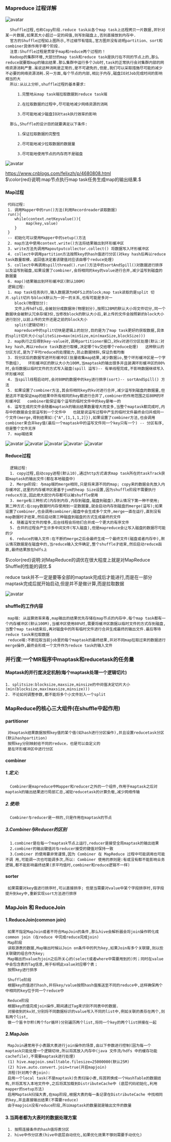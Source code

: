 
### Mapreduce 过程详解
![avatar](./官方过程.jpg)

      Shuffle过程,也称Copy阶段.reduce task从各个map task上远程拷贝一片数据,并针对某一片数据,如果其大小超过一定的阀值,则写到磁盘上,否则直接放到内存中.
      官方的Shuffle过程如上图所示,不过细节有错乱,官方图并没有说明partition、sort和combiner具体作用于哪个阶段.
      注意:Shuffle过程是贯穿于map和reduce两个过程的！
      Hadoop的集群环境,大部分的map task和reduce task是执行在不同的节点上的,那么reduce就要取map的输出结果.那么集群中运行多个Job时,task的正常执行会对集群内部的网络资源消耗严重.虽说这种消耗是正常的,是不可避免的,但是,我们可以采取措施尽可能的减少不必要的网络资源消耗.另一方面,每个节点的内部,相比于内存,磁盘IO对Job完成时间的影响相当的大
      所以:从以上分析,shuffle过程的基本要求:

      　　1.完整地从map task端拉取数据到reduce task端

      　　2.在拉取数据的过程中,尽可能地减少网络资源的消耗

      　　3.尽可能地减少磁盘IO对task执行效率的影响

      那么,Shuffle的设计目的就要满足以下条件:

      　　1.保证拉取数据的完整性

      　　2.尽可能地减少拉取数据的数据量

      　　3.尽可能地使用节点的内存而不是磁盘
![avatar](./map过程.jpg)

https://www.cnblogs.com/felixzh/p/4680808.html  
$\color{red}说明:map节点执行map task任务生成map的输出结果.$

#### Map过程
     代码过程:
     1. 调用Mapper中的run()方法(利用Recordreader读取数据)
     run(){
        while(context.netKeyvalue()){
             map(key,value)
        } 
     }
     -- 初始化可以使用Mapper中的setup()方法
     2. map方法中使用context.write()方法将结果输出到环形缓冲区
     3. write方法先调用Mapoutputcollector.collect() 将数据写入环形缓冲区
     4. collect中调用partition方法按照key的hash值进行分区(对key hash后再以reduce task数量取模，返回值决定着该键值对应该由哪个reduce处理) 
     5. collect中再调用spillthread().run()方法中的sortAndSpill()对数据进行排序以及溢写到磁盘,如果设置了combiner,会将相同的key的value进行合并,减少溢写到磁盘的数据量
     6. map()结果输出到环形缓冲区(默认100M)
     逻辑过程:
     1. map task任务执行,输入数据源为HDFS上的block;map task读取的是split 切片.split切片与block默认为一对一的关系,也有可能是多对一
        block(物理划分):
        文件上传hdfs后,会被划分成数据块(物理划分),按照128M的默认大小将文件切分,同一个数据块会被默认冗余存储3份,当修改block的默认大小后,新上传的文件会按照新的block大小进行划分,以前上传的文件还是之前的block大小
        split(逻辑切块):
        mapreduce中的split切块是逻辑上的划分,目的是为了map task更好的获取数据,具体的split切片大小(spliteSize=max(minSize,min(maxSize,blockSize)))
     2. map执行之后得到key-value对,调用partitioner接口,对kv对进行分区处理(默认:对key hash,再以reduce task数进行取模,决定哪个kv交给哪个reduce处理)   这种默认的分区方式,是为了平均reduce的处理能力,防止数据倾斜,保证负载均衡
     3. 将分区后的数据写进环形缓冲区(批量收集map结果,减少数据io,整个环形缓冲区是一个字节数组),   环形缓冲区的默认大小为100M,当maptask的输出很多并且装满环形缓冲区的80%时,会将数据以临时文件的方式写入磁盘(spill 溢写)-- 有单线程完成,不影响数据继续写入环形缓冲区
     4. 当spill线程启动时,会对80M的数据中的key进行排序(sort)-- sortAndSpill() 方法
     5. 如果设置了combiner方法,其会将相同key的kv对进行合并,减少溢写到磁盘的数据量,但是这并不能保证map的结果中所有相同的key都进行合并了,combiner的作用范围之后80M的环形缓冲区   combiner能保证每个溢写的临时文件中的key是唯一的
     6. 溢写生成的文件会随着maptask的输出结果数量增大而变多,当整个maptask都完成时,内存中的数据会全部溢写到一个文件中   也就是说溢写过程中产生的临时文件最终会归并成同一个文件(merge,得到结果如:{"A",[1,1,1,2]}),如果设置了combiner方法,也会调用combiner来合并key值(最后一个maptask中的溢写文件同一个key只有一个) -- 分区有序,但是整个文件无序
     7. map端结束          
![avatar](./Mapper中的方法.png)
![avatar](./map方法.png)
![avatar](./map中write方法.png)
![avatar](./map中write方法2.png)·
![avatar](./map中write方法调用partition.png)

 #### Reduce过程 
      逻辑过程:
      1. copy过程,启动copy进程(默认10),通过http方式请求map task所在的taskTrack获取maptask的输出文件(都在本地磁盘中)
      2. Merge阶段: 与map端的merge相同,只是将来源不同的map; copy来的数据会先放入内存缓冲区,这里的内存缓冲区是基于jvm的heap Size设置,因为shuffle阶段不需要执行reduce方法,因此绝大部分内存都可以被shuffle使用
      3. merge有三种形式(内存到内存,内存到磁盘,磁盘到磁盘),默认情况下第一种不使用;   第二种方式:在copy数据时内存使用到一定数据量,就会启动内存到磁盘的merge(溢写);如果设置了combiner,也会调用combiner;磁盘中会生成多个文件,merge一直在运行,直到没有map数据时才结束,然后启动第三种磁盘到磁盘的方式生成最终的文件
      4. 随着溢写文件的增多,后台线程会将他们合并成一个更大的有序文件
      5. 合并的过程会产生许多中间文件(写入磁盘),但是mapreduce会让写入磁盘的数据尽可能的少
      6. reduce的输入文件:在不断的merge之后会最终生成一个最终文件(磁盘或者内存中),默认情况数据是在磁盘中的,当reduce输入文件确定,整个shuffle才结束,然后启动reduce函数,最终结果放在hdfs上
   
$\color{red}说明:对MapReduce的调优在很大程度上就是对MapReduce Shuffle的性能的调优.$

reduce task并不一定是要等全部的maptask完成后才能进行,而是在一部分maptask完成后就开始启动,但是并不是做计算,而是拉取数据

 ![avatar](./reduce过程.jpg)

#### shuffle的工作内容
     map端: 从运算效率来看,map输出的结果优先存储在map节点的内存中.每个map task都有一个内存缓冲区(默认100M),当缓冲区使用80%时,需要将缓冲区数据以临时文件的方式存到磁盘,当整个map task结束后,再对磁盘中的所有临时文件进行合并生成最终的输出文件.最后等待reduce task来拉取数据
     reduce端:不断拉取当前job里的每个maptask的最终结果,并对不同map拉取过来的数据进行merge操作,最终会形成一个文件作为reduce task的输入文件

      

### 并行度:一个MR程序中maptask和reducetask的任务量
#### Maptask的并行度决定机制(每个maptask处理一个逻辑切片)
    1. splitsize:blocksize,maxsize,minsize的中间值决定切片大小(min(blocksize,max(maxsize,minsize)))
    2. 不论如何调整参数,都不能将多个小文件划入一个split

### MapReduce的核心三大组件(在shuffle中起作用)
#### partitioner
     对maptask结果数据按照key值的某个值(如hash进行分区操作),并且设置reducetask分区(默认hashpartition)
     按照key分别映射给不同的reduce，也是可以自定义的
     是在环形缓冲区中进行分区
#### combiner
##### 1.定义:
      Combiner是mapreduce中Mapper和reducer之外的一个组件,作用于maptask之后对maptask的输出结果进行局部汇总,减轻reducetask的计算负载,减少网络传输
##### 2.使用: 
      Combiner与reducer是一样的,只是作用在maptask的节点
##### 3.Combiner与Reducer的区别
      1.combiner是在每一个maptask节点上运行,reducer是接受全局maptask的输出结果
      2.combiner的输出键值对与reducer接受的键值对保持一致
      3.Combiner 的使用要非常谨慎,因为 Combiner 在 MapReduce 过程中可能调用也可能不调 用,可能调一次也可能调多次,所以: Combiner 使用的原则是:有或没有都不能影响业务 逻辑,都不能影响最终结果(求平均值时,combiner和reduce逻辑不一样)
#### sorter
     如果需要对key值进行排序时,可以直接排序; 但是当需要对value中某个字段排序时,将字段提升到key中,重新实现sort方法进行排序

### MapJoin 和 ReduceJoin 
#### 1.ReduceJoin(common join)
     如果不指定MapJoin或者不符合MapJoin的条件,那么hive会解析器会将join操作转化成common join (在reduce 中完成reduce完成join)
     Map阶段
     读取源表的数据,Map输出时候以Join on条件中的列为key,如果Join有多个关联键,则以些关联键的组合作为key;
     Map输出的value为join之后所关心的(select或者where中需要用到的)列；同时在value中会包含表的Tag信息,用于标明此value对应哪个表；
     按照key进行排序

     Shuffle阶段
     根据key的值进行hash,并将key/value按照hash值推送至不同的reduce中,这样确保两个中相同的key位于同一个reduce中

     Reduce阶段
     根据key的值完成join操作,期间通过Tag来识别不同表中的数据.
     对接收到的kv对,分别将不同数据标识的value写入不同的list中,例如关联的表存在两个,则有两个list,
     做一个笛卡尔积(两个for循环)分别遍历两个list,将同一个key的两个list拼接在一起
#### 2.MapJoin
     MapJoin通常用于小表跟大表进行join操作的场景,由以下参数进行控制(因为每一个maptask只能处理一个逻辑切块,所以将其放入内存中(java 文件流/hdfs 中的缓存功能cachefile),不需要maptask进行处理)
     (1) hive.mapjoin.smalltable.filesize=25000000(默认25M)
     (2) hive.auto.convert.join=true(开启mapjoin)
     流程(针对两个表join):
     启用一个local task(不是maptask)负责扫描小表,将其转换成一个HashTable的数据结构,并将其写入本地文件中,之后将其加载到DistributeCache中 (底层代码初始化,利用mapper的setup方法)
     启用Maptask扫描大表,在map阶段,根据大表的每一条记录在DistributeCache 中找相同的key,并且直接输出结果(不需要reduce)
     由于mapjoin没有reduce阶段,所以maptask的数量就是输出文件的数量
#### 3.当两者都为大表时的数据处理方案
     1. 按照连接条件的hash值将表分区
     2. hive中作分区表(hive中底层自动优化,如果优化效果不够则需要手动优化)